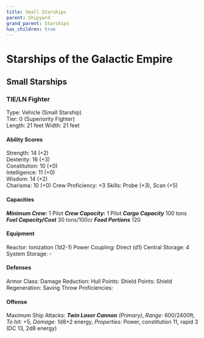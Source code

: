 ```yaml
---
title: Small Starships
parent: Shipyard
grand_parent: Starships
has_children: true
---
```


# Starships of the Galactic Empire

## Small Starships

### TIE/LN Fighter

Type: Vehicle (Small Starship) <br>
Tier: 0 (Superiority Fighter) <br>
Length: 21 feet Width: 21 feet

#### Ability Scores
Strength: 14 (+2) <br>
Dexterity: 16 (+3) <br>
Constitution: 10 (+0) <br>
Intelligence: 11 (+0) <br>
Wisdom: 14 (+2) <br>
Charisma: 10 (+0)
Crew Proficiency: +3
Skills: Probe (+3), Scan (+5)

#### Capacities
***Minimum Crew:*** 1 Pilot
***Crew Capacity:*** 1 Pilot
***Cargo Capacity*** 100 tons
***Fuel Capacity/Cost*** 30 tons/100cr
***Food Portions*** 120



#### Equipment
Reactor: Ionization (1d2-1)
Power Coupling: Direct (d1)
Central Storage: 4
System Storage: -


#### Defenses
Armor Class: 
Damage Reduction:
Hull Points:
Shield Points:
Shield Regeneration:
Saving Throw Proficiencies:

#### Offense
Maximum Ship Attacks: 
***Twin Laser Cannon** (Primary)*, *Range:* 600/2400ft, *To hit:* +5, *Damage:* 1d8+2 energy, *Properties:* Power, constitution 11, rapid 3 (DC 13, 2d8 energy)



